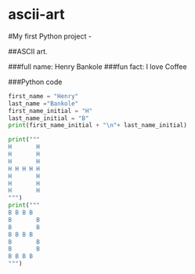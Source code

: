 # ascii-art
#My first Python project - 

##ASCII art.

###full name: 
Henry Bankole
###fun fact: 
I love Coffee

###Python code

```python
first_name = "Henry"
last_name ="Bankole"
first_name_initial = "H"
last_name_initial = "B"
print(first_name_initial + "\n"+ last_name_initial)

print("""
H       H
H       H
H       H
H H H H H
H       H
H       H
H       H
""")
print("""
B B B B
B       B
B       B
B B B B
B       B
B       B
B B B B 
""")
